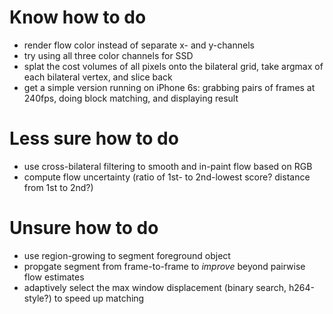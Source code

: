 # Know how to do 
- render flow color instead of separate x- and y-channels
- try using all three color channels for SSD
- splat the cost volumes of all pixels onto the bilateral grid, take argmax of each bilateral vertex, and slice back
- get a simple version running on iPhone 6s: grabbing pairs of frames at 240fps, doing block matching, and displaying result

# Less sure how to do
- use cross-bilateral filtering to smooth and in-paint flow based on RGB
- compute flow uncertainty (ratio of 1st- to 2nd-lowest score? distance from 1st to 2nd?)

# Unsure how to do
- use region-growing to segment foreground object
- propgate segment from frame-to-frame to *improve* beyond pairwise flow estimates
- adaptively select the max window displacement (binary search, h264-style?) to speed up matching

